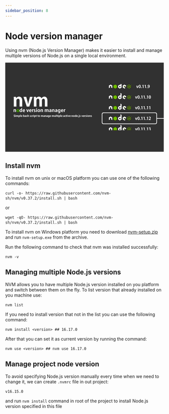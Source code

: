 ```yaml
---
sidebar_position: 8
---
```

# Node version manager

Using nvm (Node.js Version Manager) makes it easier to install and manage multiple versions of Node.js on a single local environment.

![Node version manager](img/nvm.png)

## Install nvm

To install nvm on unix or macOS platform you can use one of the following commands:

```shell
curl -o- https://raw.githubusercontent.com/nvm-sh/nvm/v0.37.2/install.sh | bash
```
or
```shell
wget -qO- https://raw.githubusercontent.com/nvm-sh/nvm/v0.37.2/install.sh | bash
```

To install nvm on Windows platform you need to download [nvm-setup.zip](https://github.com/coreybutler/nvm-windows/releases/download/1.1.9/nvm-setup.zip) and run `nvm-setup.exe` from the archive.

Run the following command to check that nvm was installed successfully:

```shell
nvm -v
```

## Managing multiple Node.js versions

NVM allows you to have multiple Node.js version installed on you platform and switch between them on the fly. To list version that already installed on you machine use:

```shell
nvm list
```

If you need to install version that not in the list you can use the following command:

```shell
nvm install <version> ## 16.17.0
```

After that you can set it as current version by running the command:

```shell
nvm use <version> ## nvm use 16.17.0
```

## Manage project node version

To avoid specifying Node.js version manually every time when we need to change it, we can create `.nvmrc` file in out project:

```text
v16.15.0
```

and run `nvm install` command in root of the project to install Node.js version specified in this file
